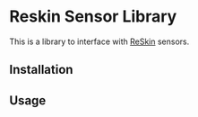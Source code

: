 # Reskin Sensor Library
This is a library to interface with [ReSkin](https://openreview.net/forum?id=87_OJU4sw3V) sensors.

## Installation

## Usage
